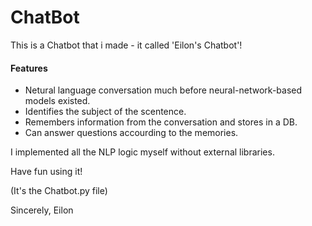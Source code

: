 # ChatBot

This is a Chatbot that i made - it called 'Eilon's Chatbot'!

#### Features
- Netural language conversation much before neural-network-based models existed.
- Identifies the subject of the scentence.
- Remembers information from the conversation and stores in a DB.
- Can answer questions accourding to the memories.

I implemented all the NLP logic myself without external libraries.

Have fun using it!

(It's the Chatbot.py file)

Sincerely,
Eilon
